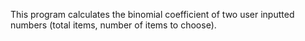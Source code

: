 This program calculates the binomial coefficient of two user inputted numbers (total items, number of items to choose).
